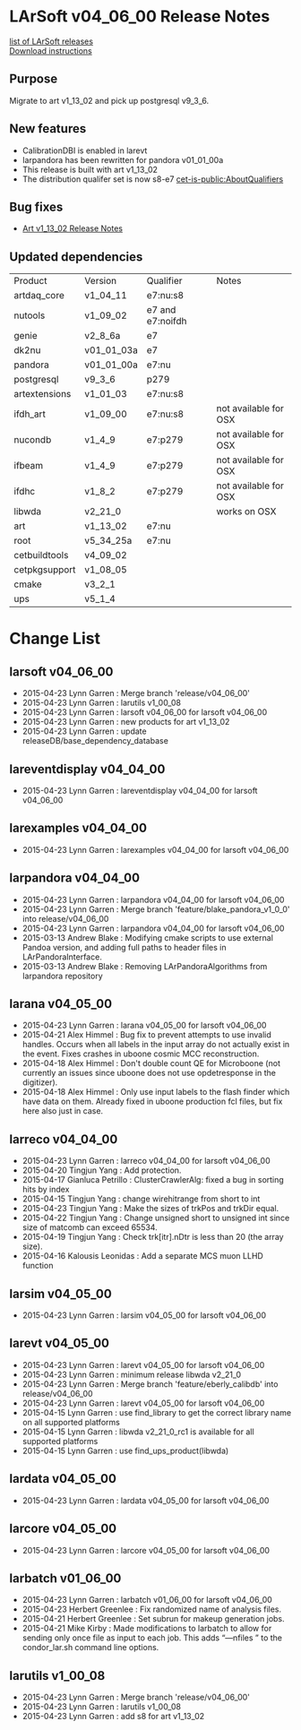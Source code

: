 # LArSoft v04_06_00 Release Notes



[list of LArSoft releases](LArSoft_release_list)  
[Download instructions](http://scisoft.fnal.gov/scisoft/bundles/larsoft/v04_06_00/larsoft-v04_06_00.html)

## Purpose

Migrate to art v1_13_02 and pick up postgresql v9_3_6.

## New features

-   CalibrationDBI is enabled in larevt
-   larpandora has been rewritten for pandora v01_01_00a
-   This release is built with art v1_13_02
-   The distribution qualifer set is now s8-e7 [cet-is-public:AboutQualifiers](https://cdcvs.fnal.gov/redmine/projects/cet-is-public/wiki/AboutQualifiers)

## Bug fixes

-   [Art v1_13_02 Release Notes](https://cdcvs.fnal.gov/redmine/projects/art/wiki/Release_Notes_11302)

## Updated dependencies

|               |            |                  |                       |
|---------------|------------|------------------|-----------------------|
| Product       | Version    | Qualifier        | Notes                 |
| artdaq_core   | v1_04_11   | e7:nu:s8         |                       |
| nutools       | v1_09_02   | e7 and e7:noifdh |                       |
| genie         | v2_8_6a   | e7               |                       |
| dk2nu         | v01_01_03a | e7               |                       |
| pandora       | v01_01_00a | e7:nu            |                       |
| postgresql    | v9_3_6    | p279             |                       |
| artextensions | v1_01_03   | e7:nu:s8         |                       |
| ifdh_art      | v1_09_00   | e7:nu:s8         | not available for OSX |
| nucondb       | v1_4_9    | e7:p279          | not available for OSX |
| ifbeam        | v1_4_9    | e7:p279          | not available for OSX |
| ifdhc         | v1_8_2    | e7:p279          | not available for OSX |
| libwda        | v2_21_0    |                  | works on OSX          |
| art           | v1_13_02   | e7:nu            |                       |
| root          | v5_34_25a  | e7:nu            |                       |
| cetbuildtools | v4_09_02   |                  |                       |
| cetpkgsupport | v1_08_05   |                  |                       |
| cmake         | v3_2_1    |                  |                       |
| ups           | v5_1_4    |                  |                       |

# Change List

## larsoft v04_06_00

-   2015-04-23 Lynn Garren : Merge branch 'release/v04_06_00'
-   2015-04-23 Lynn Garren : larutils v1_00_08
-   2015-04-23 Lynn Garren : larsoft v04_06_00 for larsoft v04_06_00
-   2015-04-23 Lynn Garren : new products for art v1_13_02
-   2015-04-23 Lynn Garren : update releaseDB/base_dependency_database

## lareventdisplay v04_04_00

-   2015-04-23 Lynn Garren : lareventdisplay v04_04_00 for larsoft v04_06_00

## larexamples v04_04_00

-   2015-04-23 Lynn Garren : larexamples v04_04_00 for larsoft v04_06_00

## larpandora v04_04_00

-   2015-04-23 Lynn Garren : larpandora v04_04_00 for larsoft v04_06_00
-   2015-04-23 Lynn Garren : Merge branch 'feature/blake_pandora_v1_0_0' into release/v04_06_00
-   2015-04-23 Lynn Garren : larpandora v04_04_00 for larsoft v04_06_00
-   2015-03-13 Andrew Blake : Modifying cmake scripts to use external Pandoa version, and adding full paths to header files in LArPandoraInterface.
-   2015-03-13 Andrew Blake : Removing LArPandoraAlgorithms from larpandora repository

## larana v04_05_00

-   2015-04-23 Lynn Garren : larana v04_05_00 for larsoft v04_06_00
-   2015-04-21 Alex Himmel : Bug fix to prevent attempts to use invalid handles. Occurs when all labels in the input array do not actually exist in the event. Fixes crashes in uboone cosmic MCC reconstruction.
-   2015-04-18 Alex Himmel : Don't double count QE for Microboone (not currently an issues since uboone does not use opdetresponse in the digitizer).
-   2015-04-18 Alex Himmel : Only use input labels to the flash finder which have data on them. Already fixed in uboone production fcl files, but fix here also just in case.

## larreco v04_04_00

-   2015-04-23 Lynn Garren : larreco v04_04_00 for larsoft v04_06_00
-   2015-04-20 Tingjun Yang : Add protection.
-   2015-04-17 Gianluca Petrillo : ClusterCrawlerAlg: fixed a bug in sorting hits by index
-   2015-04-15 Tingjun Yang : change wirehitrange from short to int
-   2015-04-23 Tingjun Yang : Make the sizes of trkPos and trkDir equal.
-   2015-04-22 Tingjun Yang : Change unsigned short to unsigned int since size of matcomb can exceed 65534.
-   2015-04-19 Tingjun Yang : Check trk\[itr\].nDtr is less than 20 (the array size).
-   2015-04-16 Kalousis Leonidas : Add a separate MCS muon LLHD function

## larsim v04_05_00

-   2015-04-23 Lynn Garren : larsim v04_05_00 for larsoft v04_06_00

## larevt v04_05_00

-   2015-04-23 Lynn Garren : larevt v04_05_00 for larsoft v04_06_00
-   2015-04-23 Lynn Garren : minimum release libwda v2_21_0
-   2015-04-23 Lynn Garren : Merge branch 'feature/eberly_calibdb' into release/v04_06_00
-   2015-04-23 Lynn Garren : larevt v04_05_00 for larsoft v04_06_00
-   2015-04-15 Lynn Garren : use find_library to get the correct library name on all supported platforms
-   2015-04-15 Lynn Garren : libwda v2_21_0_rc1 is available for all supported platforms
-   2015-04-15 Lynn Garren : use find_ups_product(libwda)

## lardata v04_05_00

-   2015-04-23 Lynn Garren : lardata v04_05_00 for larsoft v04_06_00

## larcore v04_05_00

-   2015-04-23 Lynn Garren : larcore v04_05_00 for larsoft v04_06_00

## larbatch v01_06_00

-   2015-04-23 Lynn Garren : larbatch v01_06_00 for larsoft v04_06_00
-   2015-04-23 Herbert Greenlee : Fix randomized name of analysis files.
-   2015-04-21 Herbert Greenlee : Set subrun for makeup generation jobs.
-   2015-04-21 Mike Kirby : Made modifications to larbatch to allow for sending only once file as input to each job. This adds “—nfiles <maxfilesperjob>” to the condor_lar.sh command line options.

## larutils v1_00_08

-   2015-04-23 Lynn Garren : Merge branch 'release/v04_06_00'
-   2015-04-23 Lynn Garren : larutils v1_00_08
-   2015-04-23 Lynn Garren : add s8 for art v1_13_02
